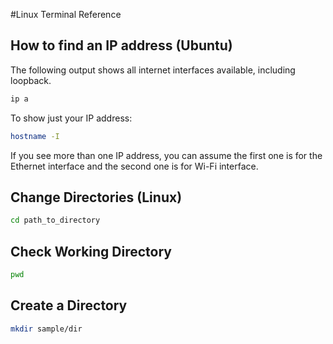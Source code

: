#Linux Terminal Reference

## How to find an IP address (Ubuntu)
The following output shows all internet interfaces available, including loopback. 

~~~bash
ip a
~~~

To show just your IP address:

~~~bash
hostname -I
~~~

If you see more than one IP address, you can assume the first one is for the Ethernet interface and the second one is for Wi-Fi interface.

## Change Directories (Linux)

~~~bash
cd path_to_directory
~~~

## Check Working Directory

~~~bash
pwd
~~~

## Create a Directory

~~~bash
mkdir sample/dir
~~~
